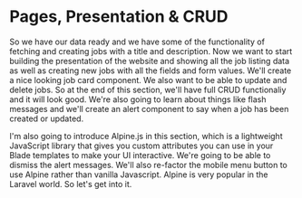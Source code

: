 # Pages, Presentation & CRUD

So we have our data ready and we have some of the functionality of fetching and creating jobs with a title and description. Now we want to start building the presentation of the website and showing all the job listing data as well as creating new jobs with all the fields and form values. We'll create a nice looking job card component. We also want to be able to update and delete jobs. So at the end of this section, we'll have full CRUD functionaliy and it will look good. We're also going to learn about things like flash messages and we'll create an alert component to say when a job has been created or updated.

I'm also going to introduce Alpine.js in this section, which is a lightweight JavaScript library that gives you custom attributes you can use in your Blade templates to make your UI interactive. We're going to be able to dismiss the alert messages. We'll also re-factor the mobile menu button to use Alpine rather than vanilla Javascript. Alpine is very popular in the Laravel world. So let's get into it.
